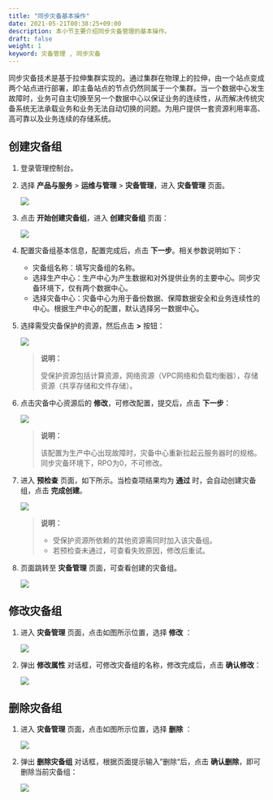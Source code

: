 ```yaml
---
title: "同步灾备基本操作"
date: 2021-05-21T00:38:25+09:00
description: 本小节主要介绍同步灾备管理的基本操作。
draft: false
weight: 1
keyword: 灾备管理 , 同步灾备
---
```


同步灾备技术是基于拉伸集群实现的。通过集群在物理上的拉伸，由一个站点变成两个站点进行部署，即主备站点的节点仍然同属于一个集群。当一个数据中心发生故障时，业务可自主切换至另一个数据中心以保证业务的连续性，从而解决传统灾备系统无法承载业务和业务无法自动切换的问题。为用户提供一套资源利用率高、高可靠以及业务连续的存储系统。

## 创建灾备组

1. 登录管理控制台。

2. 选择 **产品与服务** > **运维与管理** > **灾备管理**，进入 **灾备管理** 页面。

   ![](/operation/disaster_recovery/_images/basic_use_1.png)

3. 点击 **开始创建灾备组**，进入 **创建灾备组** 页面：

   ![](/operation/disaster_recovery/_images/basic_use_2.png)

4. 配置灾备组基本信息，配置完成后，点击 **下一步**。相关参数说明如下：

   - 灾备组名称：填写灾备组的名称。
   - 选择生产中心：生产中心为产生数据和对外提供业务的主要中心。同步灾备环境下，仅有两个数据中心。
   - 选择灾备中心：灾备中心为用于备份数据、保障数据安全和业务连续性的中心。根据生产中心的配置，默认选择另一数据中心。

5. 选择需受灾备保护的资源，然后点击 **>** 按钮：

   ![](/operation/disaster_recovery/_images/basic_use_3.png)

   > **说明：**
   >
   > 受保护资源包括计算资源，网络资源（VPC网络和负载均衡器），存储资源（共享存储和文件存储）。

6. 点击灾备中心资源后的 **修改**，可修改配置，提交后，点击 **下一步**：

   ![](/operation/disaster_recovery/_images/basic_use_10.png)

   > **说明：**
   >
   > 该配置为生产中心出现故障时，灾备中心重新拉起云服务器时的规格。 同步灾备环境下，RPO为0，不可修改。 

7. 进入 **预检查** 页面，如下所示。当检查项结果均为 **通过** 时，会自动创建灾备组，点击 **完成创建**。

   ![](/operation/disaster_recovery/_images/basic_use_4.png)

   > **说明：**
   >
   > - 受保护资源所依赖的其他资源需同时加入该灾备组。
   > - 若预检查未通过，可查看失败原因，修改后重试。

7. 页面跳转至 **灾备管理** 页面，可查看创建的灾备组。

   ![](/operation/disaster_recovery/_images/basic_use_5.png)

## 修改灾备组

1. 进入 **灾备管理** 页面，点击如图所示位置，选择 **修改** ：

   ![](/operation/disaster_recovery/_images/basic_use_6.png)

2. 弹出 **修改属性** 对话框，可修改灾备组的名称，修改完成后，点击 **确认修改**：

   ![](/operation/disaster_recovery/_images/basic_use_7.png)

## 删除灾备组

1. 进入 **灾备管理** 页面，点击如图所示位置，选择 **删除** ：

   ![](/operation/disaster_recovery/_images/basic_use_8.png)

2. 弹出 **删除灾备组** 对话框，根据页面提示输入”删除“后，点击 **确认删除**，即可删除当前灾备组：

   ![](/operation/disaster_recovery/_images/basic_use_9.png)

